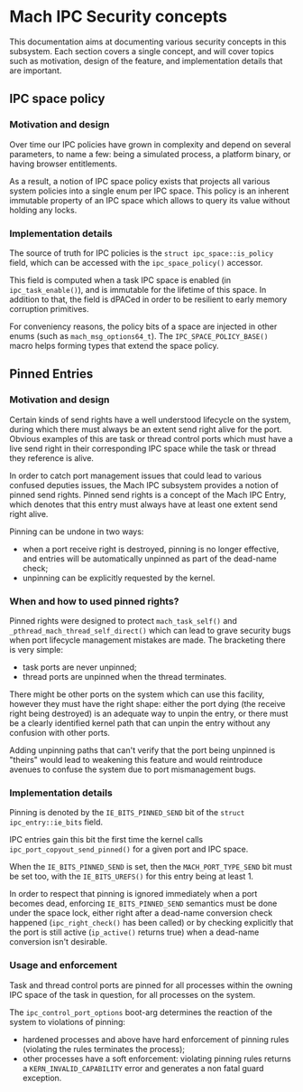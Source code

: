 Mach IPC Security concepts
==========================

This documentation aims at documenting various security concepts in this
subsystem. Each section covers a single concept, and will cover topics such as
motivation, design of the feature, and implementation details that are
important.


## IPC space policy

### Motivation and design

Over time our IPC policies have grown in complexity and depend on several
parameters, to name a few: being a simulated process, a platform binary, or
having browser entitlements.

As a result, a notion of IPC space policy exists that projects all various
system policies into a single enum per IPC space. This policy is an inherent
immutable property of an IPC space which allows to query its value without
holding any locks.


### Implementation details

The source of truth for IPC policies is the `struct ipc_space::is_policy` field,
which can be accessed with the `ipc_space_policy()` accessor.

This field is computed when a task IPC space is enabled (in
`ipc_task_enable()`), and is immutable for the lifetime of this space. In
addition to that, the field is dPACed in order to be resilient to early memory
corruption primitives.

For conveniency reasons, the policy bits of a space are injected in other enums
(such as `mach_msg_options64_t`).  The `IPC_SPACE_POLICY_BASE()` macro helps
forming types that extend the space policy.


## Pinned Entries

### Motivation and design

Certain kinds of send rights have a well understood lifecycle on the system,
during which there must always be an extent send right alive for the port.
Obvious examples of this are task or thread control ports which must have
a live send right in their corresponding IPC space while the task or thread
they reference is alive.

In order to catch port management issues that could lead to various confused
deputies issues, the Mach IPC subsystem provides a notion of pinned send rights.
Pinned send rights is a concept of the Mach IPC Entry, which denotes that this
entry must always have at least one extent send right alive.

Pinning can be undone in two ways:

- when a port receive right is destroyed, pinning is no longer effective,
  and entries will be automatically unpinned as part of the dead-name check;
- unpinning can be explicitly requested by the kernel.


### When and how to used pinned rights?

Pinned rights were designed to protect `mach_task_self()` and
`_pthread_mach_thread_self_direct()` which can lead to grave security bugs when
port lifecycle management mistakes are made. The bracketing there is very
simple:

- task ports are never unpinned;
- thread ports are unpinned when the thread terminates.


There might be other ports on the system which can use this facility, however
they must have the right shape: either the port dying (the receive right being
destroyed) is an adequate way to unpin the entry, or there must be a clearly
identified kernel path that can unpin the entry without any confusion with other
ports.

Adding unpinning paths that can't verify that the port being unpinned is
"theirs" would lead to weakening this feature and would reintroduce avenues
to confuse the system due to port mismanagement bugs.


### Implementation details

Pinning is denoted by the `IE_BITS_PINNED_SEND` bit
of the `struct ipc_entry::ie_bits` field.

IPC entries gain this bit the first time the kernel calls
`ipc_port_copyout_send_pinned()` for a given port and IPC space.

When the `IE_BITS_PINNED_SEND` is set, then the `MACH_PORT_TYPE_SEND` bit must
be set too, with the `IE_BITS_UREFS()` for this entry being at least 1.

In order to respect that pinning is ignored immediately when a port becomes
dead, enforcing `IE_BITS_PINNED_SEND` semantics must be done under the space
lock, either right after a dead-name conversion check happened
(`ipc_right_check()` has been called) or by checking explicitly that the port
is still active (`ip_active()` returns true) when a dead-name conversion isn't
desirable.


### Usage and enforcement

Task and thread control ports are pinned for all processes within the
owning IPC space of the task in question, for all processes on the system.

The `ipc_control_port_options` boot-arg determines the reaction of the system to
violations of pinning:

- hardened processes and above have hard enforcement of pinning rules (violating
  the rules terminates the process);
- other processes have a soft enforcement: violating pinning rules returns a
  `KERN_INVALID_CAPABILITY` error and generates a non fatal guard exception.



